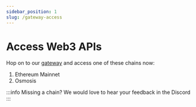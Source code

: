 ```yaml
---
sidebar_position: 1
slug: /gateway-access
---
```


# Access Web3 APIs

Hop on to our [gateway](http://dev-env-1.eba-kmmdks7r.us-east-1.elasticbeanstalk.com/login) and access one of these chains now:
1. Ethereum Mainnet
2. Osmosis

:::info 
Missing a chain? We would love to hear your feedback in the Discord
:::

